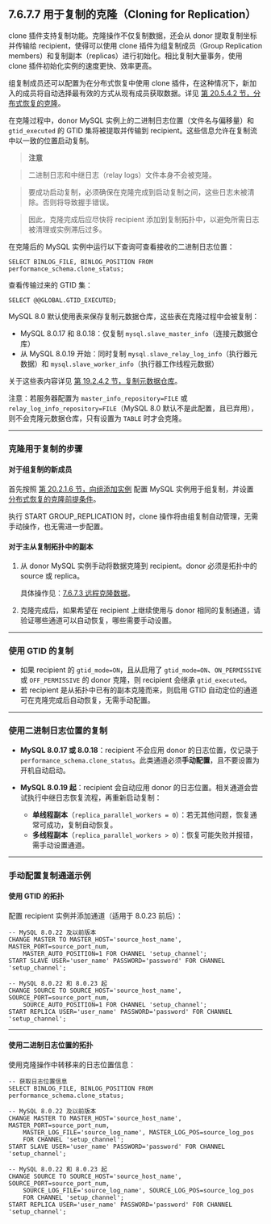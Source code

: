 



## **7.6.7.7 用于复制的克隆（Cloning for Replication）**





clone 插件支持复制功能。克隆操作不仅复制数据，还会从 donor 提取复制坐标并传输给 recipient，使得可以使用 clone 插件为组复制成员（Group Replication members）和复制副本（replicas）进行初始化。相比复制大量事务，使用 clone 插件初始化实例的速度更快、效率更高。



组复制成员还可以配置为在分布式恢复中使用 clone 插件，在这种情况下，新加入的成员将自动选择最有效的方式从现有成员获取数据。详见 [第 20.5.4.2 节，分布式恢复的克隆](#20-5-4-2-cloning-for-distributed-recovery)。



在克隆过程中，donor MySQL 实例上的二进制日志位置（文件名与偏移量）和 `gtid_executed` 的 GTID 集将被提取并传输到 recipient。这些信息允许在复制流中以一致的位置启动复制。



> **注意**

> 二进制日志和中继日志（relay logs）文件本身不会被克隆。

> 要成功启动复制，必须确保在克隆完成到启动复制之间，这些日志未被清除。否则将导致握手错误。

> 因此，克隆完成后应尽快将 recipient 添加到复制拓扑中，以避免所需日志被清理或实例滞后过多。



在克隆后的 MySQL 实例中运行以下查询可查看接收的二进制日志位置：

```
SELECT BINLOG_FILE, BINLOG_POSITION FROM performance_schema.clone_status;
```

查看传输过来的 GTID 集：

```
SELECT @@GLOBAL.GTID_EXECUTED;
```

MySQL 8.0 默认使用表来保存复制元数据仓库，这些表在克隆过程中会被复制：



- MySQL 8.0.17 和 8.0.18：仅复制 `mysql.slave_master_info`（连接元数据仓库）
- 从 MySQL 8.0.19 开始：同时复制 `mysql.slave_relay_log_info`（执行器元数据）和 `mysql.slave_worker_info`（执行器工作线程元数据）





关于这些表内容详见 [第 19.2.4.2 节，复制元数据仓库](#19-2-4-2-replication-metadata-repositories)。

注意：若服务器配置为 `master_info_repository=FILE` 或 `relay_log_info_repository=FILE`（MySQL 8.0 默认不是此配置，且已弃用），则不会克隆元数据仓库，只有设置为 `TABLE` 时才会克隆。



------





### **克隆用于复制的步骤**







#### **对于组复制的新成员**





首先按照 [第 20.2.1.6 节，向组添加实例](#20-2-1-6-adding-instances-to-the-group) 配置 MySQL 实例用于组复制，并设置 [分布式恢复的克隆前提条件](#20-5-4-2-cloning-for-distributed-recovery)。



执行 START GROUP_REPLICATION 时，clone 操作将由组复制自动管理，无需手动操作，也无需进一步配置。





#### **对于主从复制拓扑中的副本**





1. 从 donor MySQL 实例手动将数据克隆到 recipient。donor 必须是拓扑中的 source 或 replica。

   具体操作见：[7.6.7.3 远程克隆数据](#7-6-7-3-cloning-remote-data)。

2. 克隆完成后，如果希望在 recipient 上继续使用与 donor 相同的复制通道，请验证哪些通道可以自动恢复，哪些需要手动设置。





------





### **使用 GTID 的复制**





- 如果 recipient 的 `gtid_mode=ON`，且从启用了 `gtid_mode=ON`、`ON_PERMISSIVE` 或 `OFF_PERMISSIVE` 的 donor 克隆，则 recipient 会继承 `gtid_executed`。
- 若 recipient 是从拓扑中已有的副本克隆而来，则启用 GTID 自动定位的通道可在克隆完成后自动恢复，无需手动配置。





------





### **使用二进制日志位置的复制**





- **MySQL 8.0.17 或 8.0.18**：recipient 不会应用 donor 的日志位置，仅记录于 `performance_schema.clone_status`。此类通道必须**手动配置**，且不要设置为开机自动启动。

- **MySQL 8.0.19 起**：recipient 会自动应用 donor 的日志位置。相关通道会尝试执行中继日志恢复流程，再重新启动复制：

  

  - **单线程副本**（`replica_parallel_workers = 0`）：若无其他问题，恢复通常可成功，复制自动恢复。
  - **多线程副本**（`replica_parallel_workers > 0`）：恢复可能失败并报错，需手动设置通道。

  





------





### **手动配置复制通道示例**







#### **使用 GTID 的拓扑**





配置 recipient 实例并添加通道（适用于 8.0.23 前后）：

```
-- MySQL 8.0.22 及以前版本
CHANGE MASTER TO MASTER_HOST='source_host_name', MASTER_PORT=source_port_num,
    MASTER_AUTO_POSITION=1 FOR CHANNEL 'setup_channel';
START SLAVE USER='user_name' PASSWORD='password' FOR CHANNEL 'setup_channel';

-- MySQL 8.0.22 和 8.0.23 起
CHANGE SOURCE TO SOURCE_HOST='source_host_name', SOURCE_PORT=source_port_num,
    SOURCE_AUTO_POSITION=1 FOR CHANNEL 'setup_channel';
START REPLICA USER='user_name' PASSWORD='password' FOR CHANNEL 'setup_channel';
```



------





#### **使用二进制日志位置的拓扑**





使用克隆操作中转移来的日志位置信息：

```
-- 获取日志位置信息
SELECT BINLOG_FILE, BINLOG_POSITION FROM performance_schema.clone_status;

-- MySQL 8.0.22 及以前版本
CHANGE MASTER TO MASTER_HOST='source_host_name', MASTER_PORT=source_port_num,
    MASTER_LOG_FILE='source_log_name', MASTER_LOG_POS=source_log_pos
    FOR CHANNEL 'setup_channel';
START SLAVE USER='user_name' PASSWORD='password' FOR CHANNEL 'setup_channel';

-- MySQL 8.0.22 和 8.0.23 起
CHANGE SOURCE TO SOURCE_HOST='source_host_name', SOURCE_PORT=source_port_num,
    SOURCE_LOG_FILE='source_log_name', SOURCE_LOG_POS=source_log_pos
    FOR CHANNEL 'setup_channel';
START REPLICA USER='user_name' PASSWORD='password' FOR CHANNEL 'setup_channel';
```